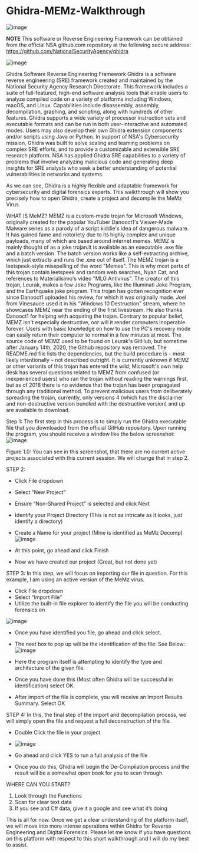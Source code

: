 # Ghidra-MEMz-Walkthrough
![image](https://user-images.githubusercontent.com/44712215/190234903-9b956ff0-9425-4826-a94c-0efaceed485c.png)
 


**NOTE** This software or Reverse Engineering Framework can be obtained from the official NSA github.com repository at the following secure address: https://github.com/NationalSecurityAgency/ghidra








![image](https://user-images.githubusercontent.com/44712215/190234949-e79cf294-1a62-4172-ba71-a10fd765dddc.png)


 
Ghidra Software Reverse Engineering Framework
Ghidra is a software reverse engineering (SRE) framework created and maintained by the National Security Agency Research Directorate. This framework includes a suite of full-featured, high-end software analysis tools that enable users to analyze compiled code on a variety of platforms including Windows, macOS, and Linux. Capabilities include disassembly, assembly, decompilation, graphing, and scripting, along with hundreds of other features. Ghidra supports a wide variety of processor instruction sets and executable formats and can be run in both user-interactive and automated modes. Users may also develop their own Ghidra extension components and/or scripts using Java or Python.
In support of NSA's Cybersecurity mission, Ghidra was built to solve scaling and teaming problems on complex SRE efforts, and to provide a customizable and extensible SRE research platform. NSA has applied Ghidra SRE capabilities to a variety of problems that involve analyzing malicious code and generating deep insights for SRE analysts who seek a better understanding of potential vulnerabilities in networks and systems.

As we can see, Ghidra is a highly flexible and adaptable framework for cybersecurity and digital forensics experts. This walkthrough will show you precisely how to open Ghidra, create a project and decompile the MeMz Virus. 













WHAT IS MeMZ?
MEMZ is a custom-made trojan for Microsoft Windows, originally created for the popular YouTuber Danooct1's Viewer-Made Malware series as a parody of a script kiddie's idea of dangerous malware. It has gained fame and notoriety due to its highly complex and unique payloads, many of which are based around internet memes. MEMZ is mainly thought of as a joke trojan.It is available as an executable .exe file and a batch version. The batch version works like a self-extracting archive, which just extracts and runs the .exe out of itself. The MEMZ trojan is a leetspeek-style misspelling of the word "Memes". This is why most parts of this trojan contain leetspeek and random web searches, Nyan Cat, and references to Materialisimo's video "MLG Antivirus". The creator of this trojan, Leurak, makes a few Joke Programs, like the Illuminati Joke Program, and the Earthquake joke program. This trojan has gotten recognition ever since Danooct1 uploaded his review, for which it was originally made. Joel from Vinesauce used it in his "Windows 10 Destruction" stream, where he showcases MEMZ near the ending of the first livestream. He also thanks Danooct1 for helping with acquiring the trojan.
Contrary to popular belief, MEMZ isn't especially destructive, nor will it render computers inoperable forever. Users with basic knowledge on how to use the PC's recovery mode can easily return their computer to normal in a few minutes at most. The source code of MEMZ used to be found on Leurak's GitHub, but sometime after January 14th, 2020, the Github repository was removed. The README.md file lists the dependencies, but the build procedure is – most likely intentionally – not described outright. It is currently unknown if MEMZ or other variants of this trojan has entered the wild; Microsoft's own help desk has several questions related to MEMZ from confused (or inexperienced users) who ran the trojan without reading the warnings first, but as of 2018 there is no evidence that the trojan has been propagated through any traditional method. To prevent malicious users from deliberately spreading the trojan, currently, only versions 4 (which has the disclaimer and non-destructive version bundled with the destructive version) and up are available to download.












Step 1: The first step in this process is to simply run the Ghidra executable file that you downloaded from the official GitHub repository. Upon running the program, you should receive a window like the below screenshot:
 ![image](https://user-images.githubusercontent.com/44712215/190234985-bdabbcc8-2c73-4c6f-8e1c-273df9fbca44.png)

Figure 1.0: You can see in this screenshot, that there are no current active projects associated with this current session. We will change that in step 2.

STEP 2: 
-	Click File dropdown
-	Select “New Project”
-	Ensure “Non-Shared Project” is selected and click Next
-	Identify your Project Directory (This is not as intricate as it looks, just identify a directory)
-	Create a Name for your project (Mine is identified as MeMz Decomp)
 ![image](https://user-images.githubusercontent.com/44712215/190235031-457f4c6c-1b33-4f47-b7e5-27523fecf051.png)

-	At this point, go ahead and click Finish 
-	Now we have created our project (Great, but not done yet)


STEP 3: In this step, we will focus on importing our file in question. For this example, I am using an active version of the MeMz virus.

-	Click File dropdown
-	Select “Import File”
-	Utilize the built-in file explorer to identify the file you will be conducting forensics on

![image](https://user-images.githubusercontent.com/44712215/190235078-c3ae4a0f-be90-461e-a726-72691c3139f8.png)










-	Once you have identified you file, go ahead and click select.
-	The next box to pop up will be the identification of the file: See Below:
 ![image](https://user-images.githubusercontent.com/44712215/190235150-961f8032-c856-4fa1-b544-cafa7f4a75b2.png)

-	Here the program itself is attempting to identify the type and architecture of the given file.
-	Once you have done this (Most often Ghidra will be successful in identification) select OK.
-	After import of the file is complete, you will receive an Import Results Summary. Select OK



STEP 4: In this, the final step of the import and decompilation process, we will simply open the file and request a full deconstruction of the file.
-	Double Click the file in your project
-	 ![image](https://user-images.githubusercontent.com/44712215/190235184-c81ddc10-81f4-42e9-935f-34f67038eb37.png)

-	Go ahead and click YES to run a full analysis of the file 
-	Once you do this, Ghidra will begin the De-Compilation process and the result will be a somewhat open book for you to scan through.

WHERE CAN YOU START?
1.	Look through the Functions
2.	Scan for clear text data
3.	If you see and C# data, give it a google and see what it’s doing

This is all for now. Once we get a clear understanding of the platform itself, we will move into more intense operations within Ghidra for Reverse Engineering and Digital Forensics. Please let me know if you have questions on this platform with respect to this short walkthrough and I will do my best to assist.
